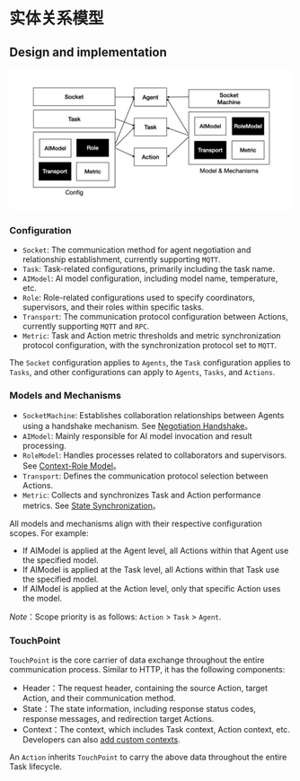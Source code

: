 # 实体关系模型

## Design and implementation
<div align="center">
  <img src="images/entity.jpg" alt="Entity and Relation" />
</div>

### Configuration
- `Socket`: The communication method for agent negotiation and relationship establishment, currently supporting `MQTT`.
- `Task`: Task-related configurations, primarily including the task name.
- `AIModel`: AI model configuration, including model name, temperature, etc.
- `Role`: Role-related configurations used to specify coordinators, supervisors, and their roles within specific tasks.
- `Transport`: The communication protocol configuration between Actions, currently supporting `MQTT` and `RPC`.
- `Metric`: Task and Action metric thresholds and metric synchronization protocol configuration, with the synchronization protocol set to `MQTT`.

The `Socket` configuration applies to `Agents`, the `Task` configuration applies to `Tasks`, and other configurations can apply to `Agents`, `Tasks`, and `Actions`.

### Models and Mechanisms
- `SocketMachine`: Establishes collaboration relationships between Agents using a handshake mechanism. See [Negotiation Handshake](./README_HANDSHAKE_CN)。
- `AIModel`: Mainly responsible for AI model invocation and result processing.
- `RoleModel`: Handles processes related to collaborators and supervisors. See [Context-Role Model](./README_CONTEXT_ROLE.md)。
- `Transport`: Defines the communication protocol selection between Actions.
- `Metric`: Collects and synchronizes Task and Action performance metrics. See [State Synchronization](./README_STATE_SYNC.md)。

All models and mechanisms align with their respective configuration scopes. For example:
- If AIModel is applied at the Agent level, all Actions within that Agent use the specified model.
- If AIModel is applied at the Task level, all Actions within that Task use the specified model.
- If AIModel is applied at the Action level, only that specific Action uses the model.

*Note*：Scope priority is as follows: `Action` > `Task` > `Agent`.

### TouchPoint
`TouchPoint` is the core carrier of data exchange throughout the entire communication process. Similar to HTTP, it has the following components:
- Header：The request header, containing the source Action, target Action, and their communication method.
- State：The state information, including response status codes, response messages, and redirection target Actions.
- Context：The context, which includes Task context, Action context, etc. Developers can also [add custom contexts](../README_CONTEXT.md).

An `Action` inherits `TouchPoint` to carry the above data throughout the entire Task lifecycle.